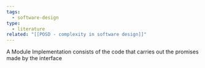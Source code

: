 ```yaml
---
tags:
  - software-design
type:
  - literature
related: "[[POSD - complexity in software design]]"
---
```


A Module Implementation consists of the code that carries out the promises made by the interface
